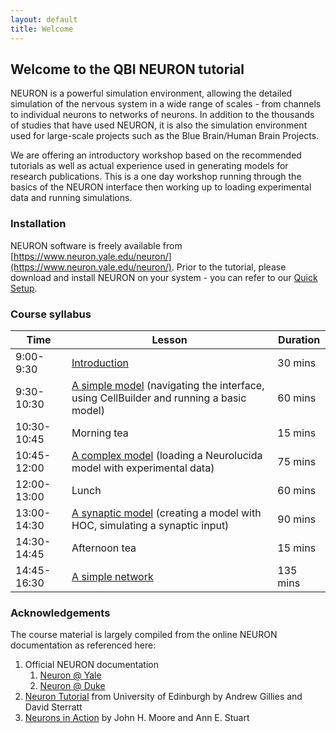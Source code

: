 ```yaml
---
layout: default
title: Welcome
---
```

## Welcome to the QBI NEURON tutorial

NEURON is a powerful simulation environment, allowing the detailed simulation of the nervous system in a wide range of scales - from channels to individual neurons to networks of neurons. In addition to the thousands of studies that have used NEURON, it is also the simulation environment used for large-scale projects such as the Blue Brain/Human Brain Projects.

We are offering an introductory workshop based on the recommended tutorials as well as actual experience used in generating models for research publications.  This is a one day workshop running through the basics of the NEURON interface then working up to loading experimental data and running simulations.

### Installation

NEURON software is freely available from [https://www.neuron.yale.edu/neuron/](https://www.neuron.yale.edu/neuron/).
Prior to the tutorial, please download and install NEURON on your system - you can refer to our [Quick Setup](setup.md).

### Course syllabus

| Time | Lesson | Duration |
| ------------- | ------------- | ------------- |
| 9:00-9:30 | [Introduction](lessons/intro) | 30 mins|
| 9:30-10:30 | [A simple model](lessons/simple) (navigating the interface, using CellBuilder and running a basic model) | 60 mins|
| 10:30-10:45 | Morning tea | 15 mins |
| 10:45-12:00 | [A complex model](lessons/complex) (loading a Neurolucida model with experimental data) | 75 mins |
| 12:00-13:00 | Lunch | 60 mins |
| 13:00-14:30 | [A synaptic model](lessons/synaptic) (creating a model with HOC, simulating a synaptic input)  | 90 mins |
| 14:30-14:45 | Afternoon tea | 15 mins |
| 14:45-16:30 | [A simple network](lessons/network) | 135 mins |

### Acknowledgements

The course material is largely compiled from the online NEURON documentation as referenced here:

1. Official NEURON documentation
    1. [Neuron @ Yale](http://www.neuron.yale.edu/neuron/docs)
    2. [Neuron @ Duke](http://neuron.duke.edu/)
2. [Neuron Tutorial](http://web.mit.edu/neuron_v7.4/nrntuthtml/index.html) from University of Edinburgh by Andrew Gillies and David Sterratt
2. [Neurons in Action](http://neuronsinaction.com/tutorials/overview) by John H. Moore and Ann E. Stuart
